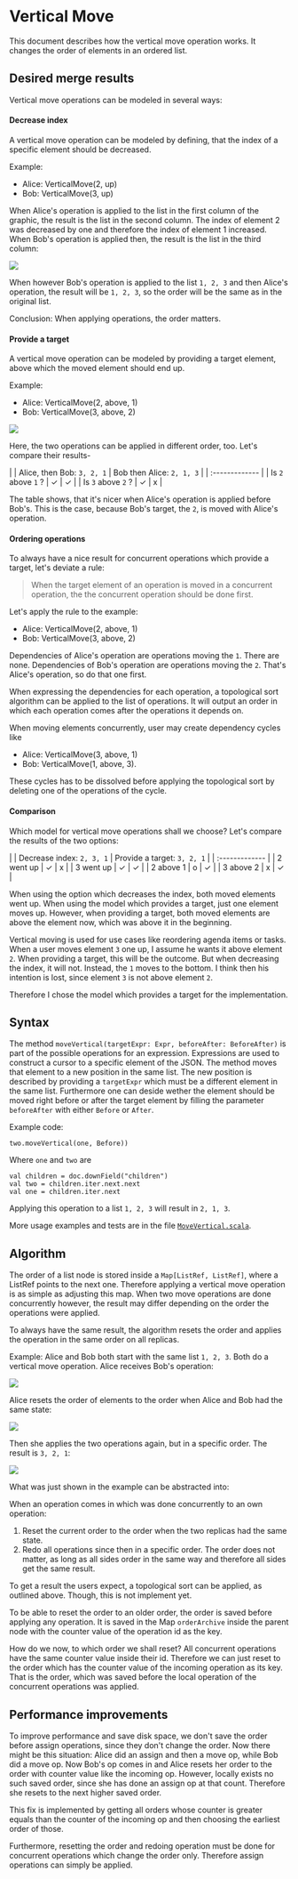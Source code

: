 # Vertical Move
This document describes how the vertical move operation works.
It changes the order of elements in an ordered list.

## Desired merge results
Vertical move operations can be modeled in several ways:

#### Decrease index
A vertical move operation can be modeled by defining, that the index of a specific element should be decreased.

Example:
* Alice: VerticalMove(2, up)
* Bob: VerticalMove(3, up)

When Alice's operation is applied to the list in the first column of the graphic, the result is the list in the second column. The index of element 2 was decreased by one and therefore the index of element 1 increased. When Bob's operation is applied then, the result is the list in the third column:

![](img/decrease_index.png)

When however Bob's operation is applied to the list `1, 2, 3` and then Alice's operation, the result will be `1, 2, 3`, so the order will be the same as in the original list.

Conclusion: When applying operations, the order matters.

#### Provide a target
A vertical move operation can be modeled by providing a target element, above which the moved element should end up.

Example:
* Alice: VerticalMove(2, above, 1)
* Bob: VerticalMove(3, above, 2)

![](img/provide_target.png)

Here, the two operations can be applied in different order, too. Let's compare their results-

| | Alice, then Bob: `3, 2, 1` | Bob then Alice: `2, 1, 3` |
| :------------- |
| Is `2` above `1` ? | ✓ | ✓ |
| Is `3` above `2` ? | ✓ | x |

The table shows, that it's nicer when Alice's operation is applied before Bob's. This is the case, because Bob's target, the `2`, is moved with Alice's operation.

#### Ordering operations
To always have a nice result for concurrent operations which provide a target, let's deviate a rule:
> When the target element of an operation is moved in a concurrent operation, the the concurrent operation should be done first.

Let's apply the rule to the example:

* Alice: VerticalMove(2, above, 1)
* Bob: VerticalMove(3, above, 2)

Dependencies of Alice's operation are operations moving the `1`. There are none. Dependencies of Bob's operation are operations moving the `2`. That's Alice's operation, so do that one first.

When expressing the dependencies for each operation, a topological sort algorithm can be applied to the list of operations. It will output an order in which each operation comes after the operations it depends on.

When moving elements concurrently, user may create dependency cycles like
* Alice: VerticalMove(3, above, 1)
* Bob: VerticalMove(1, above, 3).

These cycles has to be dissolved before applying the topological sort by deleting one of the operations of the cycle.

#### Comparison
Which model for vertical move operations shall we choose? Let's compare the results of the two options:

| | Decrease index: `2, 3, 1` | Provide a target: `3, 2, 1` |
| :------------- |
| 2 went up | ✓ | x |
| 3 went up | ✓ | ✓ |
| 2 above 1 | o | ✓ |
| 3 above 2 | x | ✓ |

When using the option which decreases the index, both moved elements went up. When using the model which provides a target, just one element moves up. However, when providing a target, both moved elements are above the element now, which was above it in the beginning.

Vertical moving is used for use cases like reordering agenda items or tasks. When a user moves element `3` one up, I assume he wants it above element `2`.  When providing a target, this will be the outcome. But when decreasing the index, it will not. Instead, the `1` moves to the bottom. I think then his intention is lost, since element `3` is not above element `2`.

Therefore I chose the model which provides a target for the implementation.

## Syntax
The method `moveVertical(targetExpr: Expr, beforeAfter: BeforeAfter)` is part of the possible operations for an expression. Expressions are used to construct a cursor to a specific element of the JSON. The method moves that element to a new position in the same list. The new position is described by providing a `targetExpr` which must be a different element in the same list.
Furthermore one can deside wether the element should be moved right before or after the target element by filling the parameter `beforeAfter` with either `Before` or `After`.

Example code:

`two.moveVertical(one, Before))`

Where `one` and `two` are

````
val children = doc.downField("children")
val two = children.iter.next.next
val one = children.iter.next
````

Applying this operation to a list `1, 2, 3` will result in `2, 1, 3`.

More usage examples and tests are in the file [`MoveVertical.scala`](https://github.com/Tamriel/crjdt/blob/master/modules/circe/src/test/scala/eu/timepit/crjdt/circe/MoveVertical.scala).

## Algorithm
The order of a list node is stored inside a `Map[ListRef, ListRef]`, where a ListRef points to the next one. Therefore applying a vertical move operation is as simple as adjusting this map. When two move operations are done concurrently however, the result may differ depending on the order the operations were applied.

To always have the same result, the algorithm resets the order and applies the operation in the same order on all replicas.

Example: Alice and Bob both start with the same list `1, 2, 3`. Both do a vertical move operation. Alice receives Bob's operation:

![](img/vertical_move_1.png)

Alice resets the order of elements to the order when Alice and Bob had the same state:

![](img/vertical_move_2.png)

Then she applies the two operations again, but in a specific order. The result is `3, 2, 1`:

![](img/vertical_move_3.png)

What was just shown in the example can be abstracted into:

When an operation comes in which was done concurrently to an own operation:
1. Reset the current order to the order when the two replicas had the same state.
2. Redo all operations since then in a specific order. The order does not matter, as long as all sides order in the same way and therefore all sides get the same result.

To get a result the users expect, a topological sort can be applied, as outlined above. Though, this is not implement yet.

To be able to reset the order to an older order, the order is saved before applying any operation. It is saved in the Map `orderArchive` inside the parent node with the counter value of the operation id as the key.

How do we now, to which order we shall reset? All concurrent operations have the same counter value inside their id. Therefore we can just reset to the order which has the counter value of the incoming operation as its key. That is the order, which was saved before the local operation of the concurrent operations was applied.

## Performance improvements
To improve performance and save disk space, we don't save the
order before assign operations, since they don't change the order.
Now there might be this situation: Alice did an assign and then a
move op, while Bob did a move op. Now Bob's op comes in and
Alice resets her order to the order with counter value like the
incoming op. However, locally exists no such saved order, since
she has done an assign op at that count. Therefore she resets
to the next higher saved order.

This fix is implemented by getting all orders whose counter is
greater equals than the counter of the incoming op and then
choosing the earliest order of those.

Furthermore, resetting the order and redoing operation must be done for concurrent operations which change the order only. Therefore assign operations can simply be applied.
